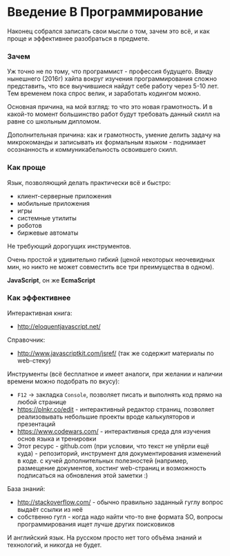 # Введение В Программирование

Наконец собрался записать свои мысли о том, зачем это всё, и как проще и эффективнее разобраться в предмете.

### Зачем

Уж точно не по тому, что программист - профессия будущего. Ввиду нынешнего (2016г) хайпа вокруг изучения
программирования сложно представить, что все выучившиеся найдут себе работу через 5-10 лет. Тем временем
пока спрос велик, и заработать кодингом можно.

Основная причина, на мой взгляд: то что это новая грамотность. И в какой-то момент большинство работ
будут требовать данный скилл на равне со школьным дипломом.

Дополнительная причина: как и грамотность, умение делить задачу на микрокоманды и записывать их формальным
языком - поднимает осознанность и коммуникабельность освоившего скилл.

### Как проще

Язык, позволяющий делать практически всё и быстро:
- клиент-серверные приложения
- мобильные приложения 
- игры
- системные утилиты
- роботов
- биржевые автоматы

Не требующий дорогущих инструментов.

Очень простой и удивительно гибкий (ценой некоторых неочевидных мин, но никто не может совместить все
три преимущества в одном).

**JavaScript**, он же **EcmaScript**
### Как эффективнее

Интерактивная книга:
- http://eloquentjavascript.net/

Справочник:
- http://www.javascriptkit.com/jsref/ (так же содержит материалы по web-стеку)

Инструменты (всё бесплатное и имеет аналоги, при желании и наличии времени можно подобрать по вкусу):
- `F12` -> закладка `Console`, позволяет писать и выполнять код прямо на любой странице
- https://plnkr.co/edit - интерактивный редактор страниц, позволяет реализовывать небольшие проекты
вроде калькуляторов и презентаций
- https://www.codewars.com/ - интерактивныя среда для изучения основ языка и тренировки
- Этот ресурс - github.com (при условии, что текст не упёрли ещё куда) - репозиторий, инструмент для документирования
изменений в коде. с кучей дополнительных полезностей (например, размещение документов, хостинг
web-страниц и возможность подписаться на обновления этой заметки :)

База знаний:
- http://stackoverflow.com/ - обычно правильно заданный гуглу вопрос выдаёт ссылки из неё
- собственно гугл - когда надо найти что-то вне формата SO, вопросы программирования ищет лучше других
поисковиков

И английский язык. На русском просто нет того объёма знаний и технологий, и никогда не будет.
